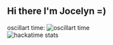 ## Hi there I'm Jocelyn =)
oscillart time: 
![oscillart time](https://hackatime-badge.hackclub.com/U08234L2CAZ/oscillart)  
![hackatime stats](https://github-readme-stats.hackclub.dev/api/wakatime?username=1203&api_domain=hackatime.hackclub.com&&custom_title=Hackatime+Stats&layout=compact&cache_seconds=0&langs_count=8&theme=solarized-light)

<!--
**penguinissus/penguinissus** is a ✨ _special_ ✨ repository because its `README.md` (this file) appears on your GitHub profile.

Here are some ideas to get you started:

- 🔭 I’m currently working on ...
- 🌱 I’m currently learning ...
- 👯 I’m looking to collaborate on ...
- 🤔 I’m looking for help with ...
- 💬 Ask me about ...
- 📫 How to reach me: ...
- 😄 Pronouns: ...
- ⚡ Fun fact: ...
-->
